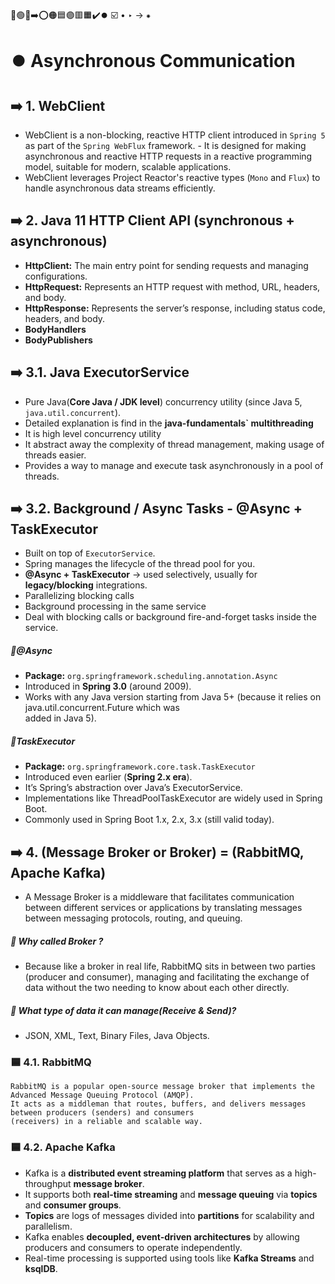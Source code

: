 🔵🟢🔴➡️⭕🟠🟦🟣🟥🟧✔️⏺️
☑️ • ‣ → ⁕

# ⏺️ Asynchronous Communication

## ➡️ 1. WebClient

- WebClient is a non-blocking, reactive HTTP client introduced in `Spring 5` as part of the `Spring WebFlux` framework. - It is designed for making asynchronous and reactive HTTP requests in a reactive programming model, suitable for modern, scalable applications.
- WebClient leverages Project Reactor's reactive types (`Mono` and `Flux`) to handle asynchronous data streams efficiently.

## ➡️ 2. Java 11 HTTP Client API (synchronous + asynchronous)

- **HttpClient:** The main entry point for sending requests and managing configurations.
- **HttpRequest:** Represents an HTTP request with method, URL, headers, and body.
- **HttpResponse:** Represents the server’s response, including status code, headers, and body.
- **BodyHandlers**
- **BodyPublishers**

## ➡️ 3.1. Java ExecutorService

- Pure Java(**Core Java / JDK level**) concurrency utility (since Java 5, `java.util.concurrent`).
- Detailed explanation is find in the **java-fundamentals` multithreading**
- It is high level concurrency utility
- It abstract away the complexity of thread management, making usage of threads easier.
- Provides a way to manage and execute task asynchronously in a pool of threads.

## ➡️ 3.2. Background / Async Tasks - @Async + TaskExecutor

- Built on top of `ExecutorService`.
- Spring manages the lifecycle of the thread pool for you.
- **@Async + TaskExecutor** → used selectively, usually for **legacy/blocking** integrations.
- Parallelizing blocking calls
- Background processing in the same service
- Deal with blocking calls or background fire-and-forget tasks inside the service.

##### 🔵@Async

- **Package:** `org.springframework.scheduling.annotation.Async`
- Introduced in **Spring 3.0** (around 2009).
- Works with any Java version starting from Java 5+ (because it relies on java.util.concurrent.Future which was  
  added in Java 5).

##### 🔵TaskExecutor

- **Package:** `org.springframework.core.task.TaskExecutor`
- Introduced even earlier (**Spring 2.x era**).
- It’s Spring’s abstraction over Java’s ExecutorService.
- Implementations like ThreadPoolTaskExecutor are widely used in Spring Boot.
- Commonly used in Spring Boot 1.x, 2.x, 3.x (still valid today).

## ➡️ 4. (Message Broker or Broker) = (RabbitMQ, Apache Kafka)

- A Message Broker is a middleware that facilitates communication between different services or applications by
  translating messages between messaging protocols, routing, and queuing.

##### 🔵 Why called Broker ?

- Because like a broker in real life, RabbitMQ sits in between two parties (producer and consumer),
  managing and facilitating the exchange of data without the two needing to know about each other directly.

##### 🔵 What type of data it can manage(Receive & Send)?

- JSON, XML, Text, Binary Files, Java Objects.

### 🟦 4.1. RabbitMQ

    RabbitMQ is a popular open-source message broker that implements the Advanced Message Queuing Protocol (AMQP).
    It acts as a middleman that routes, buffers, and delivers messages between producers (senders) and consumers
    (receivers) in a reliable and scalable way.

### 🟦 4.2. Apache Kafka

- Kafka is a **distributed event streaming platform** that serves as a high-throughput **message broker**.
- It supports both **real-time streaming** and **message queuing** via **topics** and **consumer groups**.
- **Topics** are logs of messages divided into **partitions** for scalability and parallelism.
- Kafka enables **decoupled, event-driven architectures** by allowing producers and consumers to operate independently.
- Real-time processing is supported using tools like **Kafka Streams** and **ksqlDB**.
